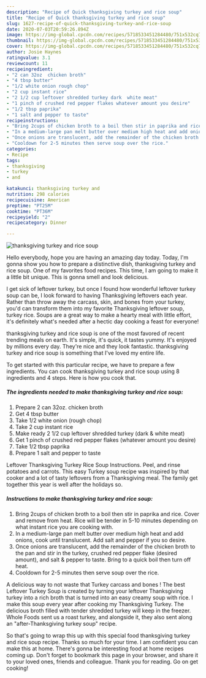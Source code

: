 ```yaml
---
description: "Recipe of Quick thanksgiving turkey and rice soup"
title: "Recipe of Quick thanksgiving turkey and rice soup"
slug: 1627-recipe-of-quick-thanksgiving-turkey-and-rice-soup
date: 2020-07-03T20:59:26.894Z
image: https://img-global.cpcdn.com/recipes/5718533451284480/751x532cq70/thanksgiving-turkey-and-rice-soup-recipe-main-photo.jpg
thumbnail: https://img-global.cpcdn.com/recipes/5718533451284480/751x532cq70/thanksgiving-turkey-and-rice-soup-recipe-main-photo.jpg
cover: https://img-global.cpcdn.com/recipes/5718533451284480/751x532cq70/thanksgiving-turkey-and-rice-soup-recipe-main-photo.jpg
author: Josie Haynes
ratingvalue: 3.1
reviewcount: 11
recipeingredient:
- "2 can 32oz  chicken broth"
- "4 tbsp butter"
- "1/2 white onion rough chop"
- "2 cup instant rice"
- "2 1/2 cup leftover shredded turkey dark  white meat"
- "1 pinch of crushed red pepper flakes whatever amount you desire"
- "1/2 tbsp paprika"
- "1 salt and pepper to taste"
recipeinstructions:
- "Bring 2cups of chicken broth to a boil then stir in paprika and rice.  Cover and remove from heat.  Rice will be tender in 5-10 minutes depending on what instant rice you are cooking with."
- "In a medium-large pan melt butter over medium high heat and add onions, cook until translucent.  Add salt and pepper if you so desire."
- "Once onions are translucent, add the remainder of the chicken broth to the pan and stir in the turkey, crushed red pepper flake (desired amount), and salt &amp; pepper to taste.   Bring to a quick boil then turn off heat."
- "Cooldown for 2-5 minutes then serve soup over the rice."
categories:
- Recipe
tags:
- thanksgiving
- turkey
- and

katakunci: thanksgiving turkey and 
nutrition: 298 calories
recipecuisine: American
preptime: "PT25M"
cooktime: "PT36M"
recipeyield: "2"
recipecategory: Dinner

---
```



![thanksgiving turkey and rice soup](https://img-global.cpcdn.com/recipes/5718533451284480/751x532cq70/thanksgiving-turkey-and-rice-soup-recipe-main-photo.jpg)

Hello everybody, hope you are having an amazing day today. Today, I'm gonna show you how to prepare a distinctive dish, thanksgiving turkey and rice soup. One of my favorites food recipes. This time, I am going to make it a little bit unique. This is gonna smell and look delicious.

I get sick of leftover turkey, but once I found how wonderful leftover turkey soup can be, I look forward to having Thanksgiving leftovers each year. Rather than throw away the carcass, skin, and bones from your turkey, you&#39;d can transform them into my favorite Thanksgiving leftover soup, turkey rice. Soups are a great way to make a hearty meal with little effort, it&#39;s definitely what&#39;s needed after a hectic day cooking a feast for everyone!

thanksgiving turkey and rice soup is one of the most favored of recent trending meals on earth. It's simple, it's quick, it tastes yummy. It's enjoyed by millions every day. They're nice and they look fantastic. thanksgiving turkey and rice soup is something that I've loved my entire life.


To get started with this particular recipe, we have to prepare a few ingredients. You can cook thanksgiving turkey and rice soup using 8 ingredients and 4 steps. Here is how you cook that.

<!--inarticleads1-->

##### The ingredients needed to make thanksgiving turkey and rice soup:

1. Prepare 2 can 32oz.  chicken broth
1. Get 4 tbsp butter
1. Take 1/2 white onion (rough chop)
1. Take 2 cup instant rice
1. Make ready 2 1/2 cup leftover shredded turkey (dark &amp; white meat)
1. Get 1 pinch of crushed red pepper flakes (whatever amount you desire)
1. Take 1/2 tbsp paprika
1. Prepare 1 salt and pepper to taste


Leftover Thanksgiving Turkey Rice Soup Instructions. Peel, and rinse potatoes and carrots. This easy Turkey soup recipe was inspired by that cooker and a lot of tasty leftovers from a Thanksgiving meal. The family get together this year is well after the holidays so. 

<!--inarticleads2-->

##### Instructions to make thanksgiving turkey and rice soup:

1. Bring 2cups of chicken broth to a boil then stir in paprika and rice.  Cover and remove from heat.  Rice will be tender in 5-10 minutes depending on what instant rice you are cooking with.
1. In a medium-large pan melt butter over medium high heat and add onions, cook until translucent.  Add salt and pepper if you so desire.
1. Once onions are translucent, add the remainder of the chicken broth to the pan and stir in the turkey, crushed red pepper flake (desired amount), and salt &amp; pepper to taste.   Bring to a quick boil then turn off heat.
1. Cooldown for 2-5 minutes then serve soup over the rice.


A delicious way to not waste that Turkey carcass and bones ! The best Leftover Turkey Soup is created by turning your leftover Thanksgiving turkey into a rich broth that is turned into an easy creamy soup with rice. I make this soup every year after cooking my Thanksgiving Turkey. The delicious broth filled with tender shredded turkey will keep in the freezer. Whole Foods sent us a roast turkey, and alongside it, they also sent along an &#34;after-Thanksgiving turkey soup&#34; recipe. 

So that's going to wrap this up with this special food thanksgiving turkey and rice soup recipe. Thanks so much for your time. I am confident you can make this at home. There's gonna be interesting food at home recipes coming up. Don't forget to bookmark this page in your browser, and share it to your loved ones, friends and colleague. Thank you for reading. Go on get cooking!
